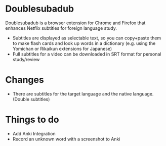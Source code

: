 # Doublesubadub

Doublesubadub is a browser extension for Chrome and Firefox that enhances Netflix subtitles for foreign language study.

- Subtitles are displayed as selectable text, so you can copy+paste them to make flash cards and look up words in a dictionary (e.g. using the Yomichan or Rikaikun extensions for Japanese)
- Full subtitles for a video can be downloaded in SRT format for personal study/review



# Changes
- There are subtitles for the target language and the native language. (Double subtitles)

# Things to do
- Add Anki Integration
- Record an unknown word with a screenshot to Anki